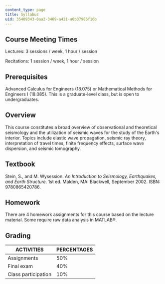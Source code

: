 ```yaml
---
content_type: page
title: Syllabus
uid: 35409343-0aa2-3469-a421-a0b37986f16b
---
```


Course Meeting Times
--------------------

Lectures: 3 sessions / week, 1 hour / session

Recitations: 1 session / week, 1 hour / session

Prerequisites
-------------

Advanced Calculus for Engineers (18.075) or Mathematical Methods for Engineers I (18.085). This is a graduate-level class, but is open to undergraduates.

Overview
--------

This course constitutes a broad overview of observational and theoretical seismology and the utilization of seismic waves for the study of the Earth's interior. Topics include elastic wave propagation, seismic ray theory, interpretation of travel times, finite frequency effects, surface wave dispersion, and seismic tomography.

Textbook
--------

Stein, S., and M. Wysession. _An Introduction to Seismology, Earthquakes, and Earth Structure_. 1st ed. Malden, MA: Blackwell, September 2002. ISBN: 9780865420786.

Homework
--------

There are 4 homework assignments for this course based on the lecture material. Some require raw data analysis in MATLAB®.

Grading
-------

| ACTIVITIES | PERCENTAGES |
| --- | --- |
| Assignments | 50% |
| Final exam | 40% |
| Class participation | 10%